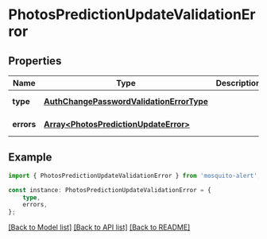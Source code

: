 # PhotosPredictionUpdateValidationError


## Properties

Name | Type | Description | Notes
------------ | ------------- | ------------- | -------------
**type** | [**AuthChangePasswordValidationErrorType**](AuthChangePasswordValidationErrorType.md) |  | [default to undefined]
**errors** | [**Array&lt;PhotosPredictionUpdateError&gt;**](PhotosPredictionUpdateError.md) |  | [default to undefined]

## Example

```typescript
import { PhotosPredictionUpdateValidationError } from 'mosquito-alert';

const instance: PhotosPredictionUpdateValidationError = {
    type,
    errors,
};
```

[[Back to Model list]](../README.md#documentation-for-models) [[Back to API list]](../README.md#documentation-for-api-endpoints) [[Back to README]](../README.md)
